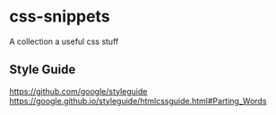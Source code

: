 # css-snippets
A collection a useful css stuff

## Style Guide
https://github.com/google/styleguide
https://google.github.io/styleguide/htmlcssguide.html#Parting_Words

